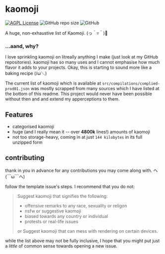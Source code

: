 # kaomoji 

[![AGPL License](https://img.shields.io/badge/license-AGPL-blue.svg)](http://www.gnu.org/licenses/agpl-3.0) ![GitHub repo size](https://img.shields.io/github/repo-size/owohai/kaomoji?color=green) ![GitHub](https://img.shields.io/github/license/owohai/kaomoji?color=red)

A huge, non-exhaustive list of Kaomoji. (っ＾▿＾)💨

### ...aand, why?
I love sprinkling kaomoji on litreally anything I make (just look at my GitHub repositories). kaomoji has so many uses and I cannot emphasise how much flavor it adds to your projects. Okay, this is starting to sound more like a baking recipe (/ω＼)

The current list of kaomoji which is available at `src/compilations/complied-prod01.json` was mostly scrapped from many sources which I have listed at the bottom of this readme. This project would never have been possible without then and and extend my apperceptions to them. 

## Features

- categorised kaomoji 
- huge (and I really mean it -- over **4800k** lines!) amounts of kaomoji
- not too storage-heavy, coming in at just `144 kilobytes` in its full unzipped form

## contributing

thank in you in advance for any contributions you may come along with. ヘ(￣ω￣ヘ)

follow the template issue's steps. I recommend that you do not:
> Suggest kaomoji that signifies the following:
> - offensive remarks to any race, sexuality or religon
> - nsfw or suggestive kaomoji
> - biased towards any country or individual
> - protests or real-life issues
> 
> or Suggest kaomoji that can mess with rendering on certain devices.

while the list above may not be fully inclusive, I hope that you might put just a *little* of common sense towards opening a new issue. 


